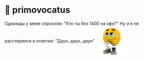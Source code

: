 # 🥱 primovocatus

Однажды у меня спросили: "Кто ты без 1400 на кфе?" Ну и я не расстерялся и ответил: "Даун, даун, даун"
<img align="center" src="https://github.com/primovocatus/primovocatus/blob/main/sticker.png?raw=true" width=20% height=20%>

